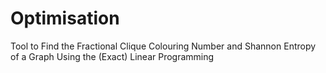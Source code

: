 # Optimisation
Tool to Find the Fractional Clique Colouring Number and Shannon Entropy of a Graph Using the (Exact) Linear Programming
